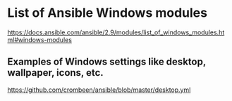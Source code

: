# List of Ansible Windows modules
https://docs.ansible.com/ansible/2.9/modules/list_of_windows_modules.html#windows-modules

## Examples of Windows settings like desktop, wallpaper, icons, etc.
https://github.com/crombeen/ansible/blob/master/desktop.yml
